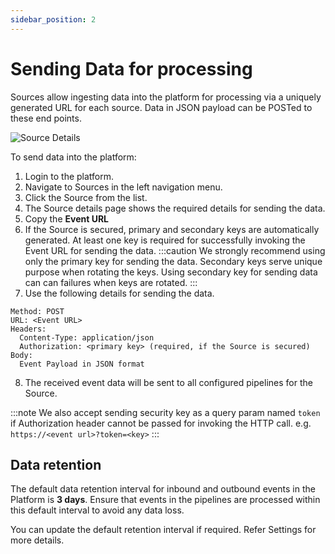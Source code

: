 ```yaml
---
sidebar_position: 2
---
```


# Sending Data for processing

Sources allow ingesting data into the platform for processing via a uniquely generated URL for each source. Data in JSON payload can be POSTed to these end points.

![Source Details](/img/source-details.png)

To send data into the platform:
1. Login to the platform.
2. Navigate to Sources in the left navigation menu.
3. Click the Source from the list.
4. The Source details page shows the required details for sending the data.
5. Copy the **Event URL**
6. If the Source is secured, primary and secondary keys are automatically generated. At least one key is required for successfully invoking the Event URL for sending the data.
:::caution
We strongly recommend using only the primary key for sending the data. Secondary keys serve unique purpose when rotating the keys. Using secondary key for sending data can can failures when keys are rotated.
:::
7. Use the following details for sending the data.

```
Method: POST
URL: <Event URL>
Headers:
  Content-Type: application/json
  Authorization: <primary key> (required, if the Source is secured)
Body:
  Event Payload in JSON format
```
8. The received event data will be sent to all configured pipelines for the Source.

:::note
We also accept sending security key as a query param named `token` if Authorization header cannot be passed for invoking the HTTP call. e.g. `https://<event url>?token=<key>`
:::

## Data retention

The default data retention interval for inbound and outbound events in the Platform is **3 days**. Ensure that events in the pipelines are processed within this default interval to avoid any data loss.

You can update the default retention interval if required. Refer Settings for more details.